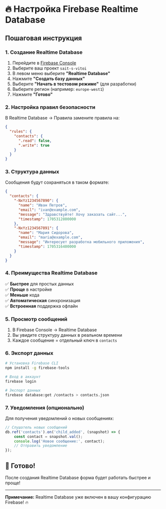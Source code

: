# 🔥 Настройка Firebase Realtime Database

## Пошаговая инструкция

### 1. Создание Realtime Database

1. Перейдите в [Firebase Console](https://console.firebase.google.com/)
2. Выберите ваш проект `sait-s-vitoi`
3. В левом меню выберите **"Realtime Database"**
4. Нажмите **"Создать базу данных"**
5. Выберите **"Начать в тестовом режиме"** (для разработки)
6. Выберите регион (например: `europe-west1`)
7. Нажмите **"Готово"**

### 2. Настройка правил безопасности

В Realtime Database → Правила замените правила на:

```json
{
  "rules": {
    "contacts": {
      ".read": false,
      ".write": true
    }
  }
}
```

### 3. Структура данных

Сообщения будут сохраняться в таком формате:

```json
{
  "contacts": {
    "-NxYz1234567890": {
      "name": "Иван Петров",
      "email": "ivan@example.com",
      "message": "Здравствуйте! Хочу заказать сайт...",
      "timestamp": 1705312800000
    },
    "-NxYz1234567891": {
      "name": "Мария Сидорова", 
      "email": "maria@example.com",
      "message": "Интересует разработка мобильного приложения",
      "timestamp": 1705316400000
    }
  }
}
```

### 4. Преимущества Realtime Database

✅ **Быстрее** для простых данных  
✅ **Проще** в настройке  
✅ **Меньше** кода  
✅ **Автоматическая** синхронизация  
✅ **Встроенная** поддержка офлайн  

### 5. Просмотр сообщений

1. В Firebase Console → Realtime Database
2. Вы увидите структуру данных в реальном времени
3. Каждое сообщение = отдельный ключ в `contacts`

### 6. Экспорт данных

```bash
# Установка Firebase CLI
npm install -g firebase-tools

# Вход в аккаунт
firebase login

# Экспорт данных
firebase database:get /contacts > contacts.json
```

### 7. Уведомления (опционально)

Для получения уведомлений о новых сообщениях:

```javascript
// Слушатель новых сообщений
db.ref('contacts').on('child_added', (snapshot) => {
    const contact = snapshot.val();
    console.log('Новое сообщение:', contact);
    // Отправить уведомление
});
```

## 🎯 Готово!

После создания Realtime Database форма будет работать быстрее и проще!

---

**Примечание:** Realtime Database уже включен в вашу конфигурацию Firebase! 🔥 